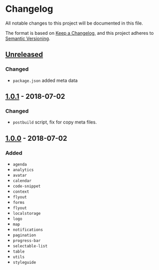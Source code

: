 # Changelog
All notable changes to this project will be documented in this file.

The format is based on [Keep a Changelog](http://keepachangelog.com/),
and this project adheres to [Semantic Versioning](https://semver.org/).

## [Unreleased]
### Changed
- `package.json` added meta data

## [1.0.1] - 2018-07-02
### Changed
- `postbuild` script, fix for copy meta files.

## [1.0.0] - 2018-07-02
### Added
- `agenda`
- `analytics`
- `avatar`
- `calendar`
- `code-snippet`
- `context`
- `flyout`
- `forms`
- `flyout`
- `localstorage`
- `logo`
- `map`
- `notifications`
- `pagination`
- `progress-bar`
- `selectable-list`
- `table`
- `utils`
- `styleguide`

[Unreleased]: https://github.com/digipolisantwerp/acpaas-ui_angular/compare/v1.0.1...HEAD
[1.0.1]: https://github.com/digipolisantwerp/acpaas-ui_angular/compare/v1.0.0...v1.0.1
[1.0.0]: https://github.com/digipolisantwerp/acpaas-ui_angular/compare/v1.0.0
